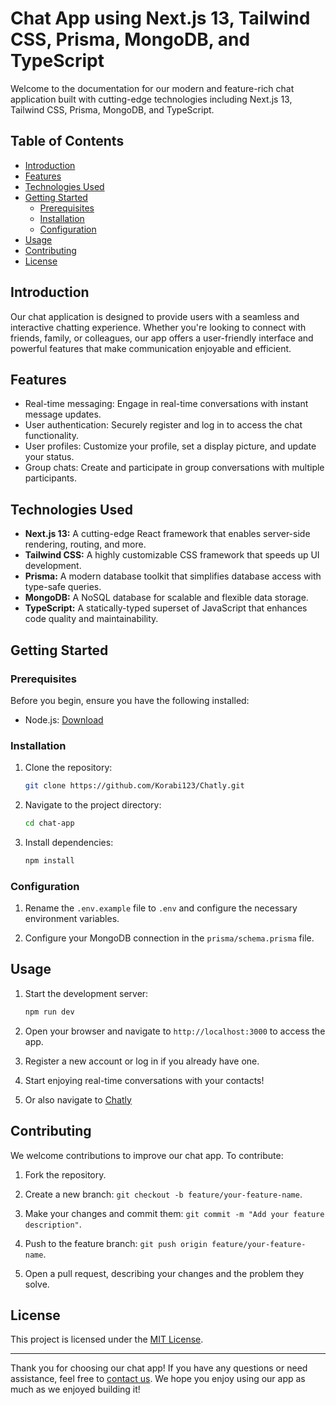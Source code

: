 # Chat App using Next.js 13, Tailwind CSS, Prisma, MongoDB, and TypeScript

Welcome to the documentation for our modern and feature-rich chat application built with cutting-edge technologies including Next.js 13, Tailwind CSS, Prisma, MongoDB, and TypeScript.

## Table of Contents

- [Introduction](#introduction)
- [Features](#features)
- [Technologies Used](#technologies-used)
- [Getting Started](#getting-started)
  - [Prerequisites](#prerequisites)
  - [Installation](#installation)
  - [Configuration](#configuration)
- [Usage](#usage)
- [Contributing](#contributing)
- [License](#license)

## Introduction

Our chat application is designed to provide users with a seamless and interactive chatting experience. Whether you're looking to connect with friends, family, or colleagues, our app offers a user-friendly interface and powerful features that make communication enjoyable and efficient.

## Features

- Real-time messaging: Engage in real-time conversations with instant message updates.
- User authentication: Securely register and log in to access the chat functionality.
- User profiles: Customize your profile, set a display picture, and update your status.
- Group chats: Create and participate in group conversations with multiple participants.

## Technologies Used

- **Next.js 13:** A cutting-edge React framework that enables server-side rendering, routing, and more.
- **Tailwind CSS:** A highly customizable CSS framework that speeds up UI development.
- **Prisma:** A modern database toolkit that simplifies database access with type-safe queries.
- **MongoDB:** A NoSQL database for scalable and flexible data storage.
- **TypeScript:** A statically-typed superset of JavaScript that enhances code quality and maintainability.

## Getting Started

### Prerequisites

Before you begin, ensure you have the following installed:

- Node.js: [Download](https://nodejs.org/)

### Installation

1. Clone the repository:

   ```bash
   git clone https://github.com/Korabi123/Chatly.git
   ```

2. Navigate to the project directory:

   ```bash
   cd chat-app
   ```

3. Install dependencies:

   ```bash
   npm install
   ```

### Configuration

1. Rename the `.env.example` file to `.env` and configure the necessary environment variables.

2. Configure your MongoDB connection in the `prisma/schema.prisma` file.

## Usage

1. Start the development server:

   ```bash
   npm run dev
   ```

2. Open your browser and navigate to `http://localhost:3000` to access the app.

3. Register a new account or log in if you already have one.

4. Start enjoying real-time conversations with your contacts!

5. Or also navigate to [Chatly](https://chatly-korabi123.vercel.app)

## Contributing

We welcome contributions to improve our chat app. To contribute:

1. Fork the repository.

2. Create a new branch: `git checkout -b feature/your-feature-name`.

3. Make your changes and commit them: `git commit -m "Add your feature description"`.

4. Push to the feature branch: `git push origin feature/your-feature-name`.

5. Open a pull request, describing your changes and the problem they solve.

## License

This project is licensed under the [MIT License](LICENSE).

---

Thank you for choosing our chat app! If you have any questions or need assistance, feel free to [contact us](mailto:korabimeri91@gmail.com). We hope you enjoy using our app as much as we enjoyed building it!
